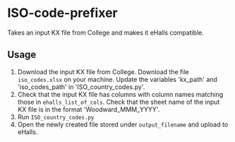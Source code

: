 # ISO-code-prefixer 
Takes an input KX file from College and makes it eHalls compatible.  

## Usage
1. Download the input KX file from College. Download the file `iso_codes.xlsx` on your machine. Update the variables 'kx_path' and 'iso_codes_path' in 'ISO_country_codes.py'.  
2. Check that the input KX file has columns with column names matching those in `ehalls_list_of_cols`. Check that the sheet name of the input KX file is in the format 'Woodward_MMM_YYYY'.  
3. Run `ISO_country_codes.py`  
4. Open the newly created file stored under `output_filename` and upload to eHalls.
